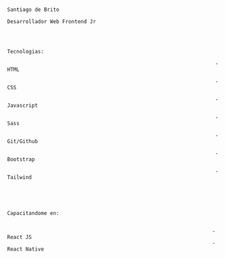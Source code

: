                                                                     Santiago de Brito
                                                               Desarrollador Web Frontend Jr 



                                                                       Tecnologias:
  
                                                                        -HTML 

                                                                        -CSS

                                                                        -Javascript
  
                                                                        -Sass

                                                                        -Git/Github

                                                                        -Bootstrap

                                                                        -Tailwind




                                                                     Capacitandome en:


                                                                       -React JS
                                                                       -React Native


<!---
santiagodebrito12/santiagodebrito12 is a ✨ special ✨ repository because its `README.md` (this file) appears on your GitHub profile.
You can click the Preview link to take a look at your changes.
--->
